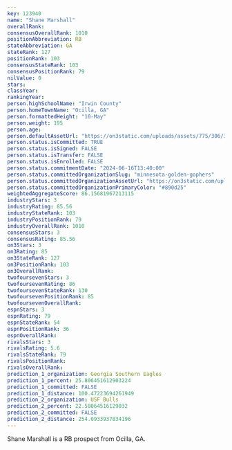 ```yaml
---
key: 123940
name: "Shane Marshall"
overallRank: 
consensusOverallRank: 1010
positionAbbreviation: RB
stateAbbreviation: GA
stateRank: 127
positionRank: 103
consensusStateRank: 103
consensusPositionRank: 79
nilValue: 0
stars: 
classYear: 
rankingYear: 
person.highSchoolName: "Irwin County"
person.homeTownName: "Ocilla, GA"
person.formattedHeight: "10-May"
person.weight: 195
person.age: 
person.defaultAssetUrl: "https://on3static.com/uploads/assets/775/306/306775.png"
person.status.isCommitted: TRUE
person.status.isSigned: FALSE
person.status.isTransfer: FALSE
person.status.isEnrolled: FALSE
person.status.commitmentDate: "2024-06-16T13:40:00"
person.status.committedOrganizationSlug: "minnesota-golden-gophers"
person.status.committedOrganizationAssetUrl: "https://on3static.com/uploads/assets/43/150/150043.svg"
person.status.committedOrganizationPrimaryColor: "#890d25"
weightedAggregateScore: 86.15681967213115
industryStars: 3
industryRating: 85.56
industryStateRank: 103
industryPositionRank: 79
industryOverallRank: 1010
consensusStars: 3
consensusRating: 85.56
on3Stars: 3
on3Rating: 85
on3StateRank: 127
on3PositionRank: 103
on3OverallRank: 
twofoursevenStars: 3
twofoursevenRating: 86
twofoursevenStateRank: 130
twofoursevenPositionRank: 85
twofoursevenOverallRank: 
espnStars: 3
espnRating: 79
espnStateRank: 54
espnPositionRank: 36
espnOverallRank: 
rivalsStars: 3
rivalsRating: 5.6
rivalsStateRank: 79
rivalsPositionRank: 
rivalsOverallRank: 
prediction_1_organization: Georgia Southern Eagles
prediction_1_percent: 25.806451612903224
prediction_1_committed: FALSE
prediction_1_distance: 100.47223694261949
prediction_2_organization: USF Bulls
prediction_2_percent: 22.58064516129032
prediction_2_committed: FALSE
prediction_2_distance: 254.0933937834196
---
```

Shane Marshall is a RB prospect from Ocilla, GA.